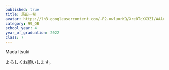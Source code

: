 ```yaml
---
published: true
title: 馬田一希
avatar: https://lh3.googleusercontent.com/-P2-owluorKQ/Xre0TcXX3ZI/AAAAAAAABHg/GhLNumpbPkolBLlYqgVB3E7uKTY7bY-qQCE0YBhgLKqgEAL1OcqySS82AgJMfecACPlpI7VBsTqx3AUHTpyQSIZBy2ZzUP_oNClLFCfZCCroVRBUAgHljqRXRkRiCGB_LsyV2LdD8IDDLrMhGbytA9yyKWU0Auc3nR-F4S3bS3BTOf20oGMjbXVFjZz_7t-mGahXdOv1UNxEf_EDgOIyP_dEvvUorW_-IwPCyQelHc5T_TFypEoAkDEOa7swD6KOG2cXEpBPbQAWIRnEDAwjCbg6s-koIp0HqtaTIkY1RJ0SlHXr-m8c0x2bTinpvn6rfU3cl91xIdaXySv9OqYcrXfdmnKQt9o75VlkP-CCaM0u1d8_6PotnAluofcWoi0mWPfiN8teozcYvyT515jPEO1tAPo8xLdMX2aeRC0h-45XogWcklDvmJalvVynNkCOBV1dwlNdEvMqkrvgfSkmCcg5SgG_fffMxxiZ5NJsl_iPIFt5KTgZuHs9V2xOlPjNo5yBAnj5ZWvtYByOFbN4a72v6R6rln5DMUe_bs-DpH7h7H8z5Sljd4cLH_yq3ZE_QhEAq3OXR3OjIroQpLVeS4liwIxo7xGqMBDIlsUdJEJ5x1KWQp7wJeXorRDBahbQhpad2ZHU_3brwCHDwqnkNAkIFoPCSNE7aT7JGvKhRD5HAjJVst0ag4fRZVKa7NfqX3RBjy8uG65PYnKMONj1hVZ6WqiVdc43mzbTnxQWwiLaVNq_maswdcLSF3bbBGaMlqAbKYYoO-aPsMK_u3vUF/IMG_4555.JPG
category: 99_OB
school_year: 4
year_of_graduation: 2022
class: 7
---
```

Mada Itsuki

よろしくお願いします。